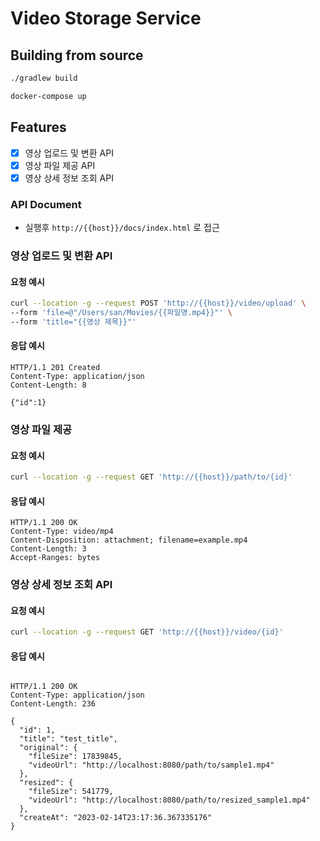 # Video Storage Service

## Building from source

```bash
./gradlew build

docker-compose up
```

## Features

- [X] 영상 업로드 및 변환 API
- [X] 영상 파일 제공 API
- [X] 영상 상세 정보 조회 API

### API Document

- 실행후 `http://{{host}}/docs/index.html` 로 접근

### 영상 업로드 및 변환 API

#### 요청 예시
```bash
curl --location -g --request POST 'http://{{host}}/video/upload' \
--form 'file=@"/Users/san/Movies/{{파일명.mp4}}"' \
--form 'title="{{영상 제목}}"'
```

#### 응답 예시

```http request
HTTP/1.1 201 Created
Content-Type: application/json
Content-Length: 8

{"id":1}
```

### 영상 파일 제공

#### 요청 예시

```bash
curl --location -g --request GET 'http://{{host}}/path/to/{id}'
```

#### 응답 예시

```http request
HTTP/1.1 200 OK
Content-Type: video/mp4
Content-Disposition: attachment; filename=example.mp4
Content-Length: 3
Accept-Ranges: bytes
```


### 영상 상세 정보 조회 API

#### 요청 예시
```bash
curl --location -g --request GET 'http://{{host}}/video/{id}'
```

#### 응답 예시
```http request

HTTP/1.1 200 OK
Content-Type: application/json
Content-Length: 236

{
  "id": 1,
  "title": "test_title",
  "original": {
    "fileSize": 17839845,
    "videoUrl": "http://localhost:8080/path/to/sample1.mp4"
  },
  "resized": {
    "fileSize": 541779,
    "videoUrl": "http://localhost:8080/path/to/resized_sample1.mp4"
  },
  "createAt": "2023-02-14T23:17:36.367335176"
}
```
